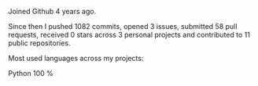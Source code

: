 Joined Github 4 years ago.

Since then I pushed 1082 commits, opened 3 issues, submitted 58 pull requests, received 0 stars across 3 personal projects and contributed to 11 public repositories.

Most used languages across my projects:

 Python 100 % 